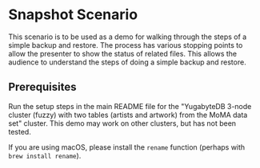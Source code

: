 # Snapshot Scenario

This scenario is to be used as a demo for walking through the steps of a simple backup and restore. The process has various stopping points to allow the presenter to show the status of related files. This allows the audience to understand the steps of doing a simple backup and restore.

## Prerequisites

Run the setup steps in the main README file for the "YugabyteDB 3-node cluster (fuzzy) with two tables (artists and artwork) from the MoMA data set" cluster. This demo may work on other clusters, but has not been tested.

If you are using macOS, please install the `rename` function (perhaps with `brew install rename`).
